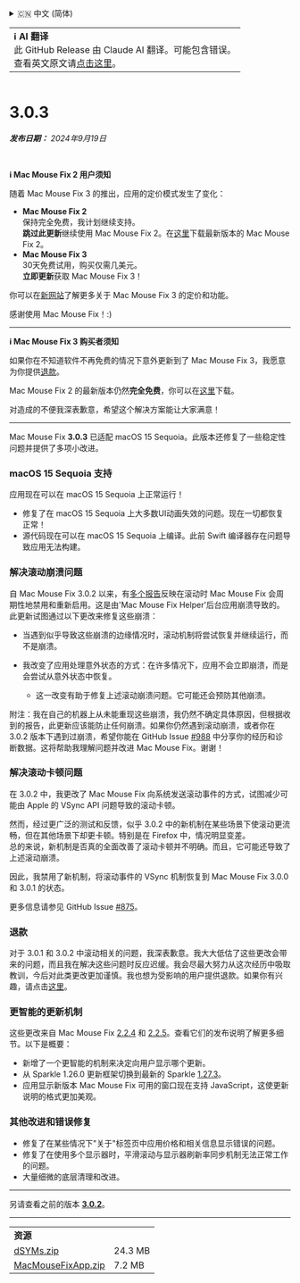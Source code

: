 <details>
<summary>🇨🇳 中文 (简体)</summary>

[🇬🇧 English (GitHub Release)](https://github.com/noah-nuebling/mac-mouse-fix/releases/tag/3.0.3)\
[🇦🇩 Català](https://redirect.macmousefix.com/?target=mmf-release&tag=3.0.3&locale=ca)\
[🇩🇪 Deutsch](https://redirect.macmousefix.com/?target=mmf-release&tag=3.0.3&locale=de)\
[🇪🇸 Español](https://redirect.macmousefix.com/?target=mmf-release&tag=3.0.3&locale=es)\
[🇫🇷 Français](https://redirect.macmousefix.com/?target=mmf-release&tag=3.0.3&locale=fr)\
[🇮🇩 Indonesia](https://redirect.macmousefix.com/?target=mmf-release&tag=3.0.3&locale=id)\
[🇮🇹 Italiano](https://redirect.macmousefix.com/?target=mmf-release&tag=3.0.3&locale=it)\
[🇭🇺 Magyar](https://redirect.macmousefix.com/?target=mmf-release&tag=3.0.3&locale=hu)\
[🇳🇱 Nederlands](https://redirect.macmousefix.com/?target=mmf-release&tag=3.0.3&locale=nl)\
[🇵🇱 Polski](https://redirect.macmousefix.com/?target=mmf-release&tag=3.0.3&locale=pl)\
[🇧🇷 Português (Brasil)](https://redirect.macmousefix.com/?target=mmf-release&tag=3.0.3&locale=pt-BR)\
[🇵🇹 Português (Portugal)](https://redirect.macmousefix.com/?target=mmf-release&tag=3.0.3&locale=pt-PT)\
[🇷🇴 Română](https://redirect.macmousefix.com/?target=mmf-release&tag=3.0.3&locale=ro)\
[🇸🇪 Svenska](https://redirect.macmousefix.com/?target=mmf-release&tag=3.0.3&locale=sv)\
[🇻🇳 Tiếng Việt](https://redirect.macmousefix.com/?target=mmf-release&tag=3.0.3&locale=vi)\
[🇹🇷 Türkçe](https://redirect.macmousefix.com/?target=mmf-release&tag=3.0.3&locale=tr)\
[🇨🇿 Čeština](https://redirect.macmousefix.com/?target=mmf-release&tag=3.0.3&locale=cs)\
[🇬🇷 Ελληνικά](https://redirect.macmousefix.com/?target=mmf-release&tag=3.0.3&locale=el)\
[🇷🇺 Русский](https://redirect.macmousefix.com/?target=mmf-release&tag=3.0.3&locale=ru)\
[🇺🇦 Українська](https://redirect.macmousefix.com/?target=mmf-release&tag=3.0.3&locale=uk)\
[🇮🇱 עברית](https://redirect.macmousefix.com/?target=mmf-release&tag=3.0.3&locale=he)\
[🇸🇦 العربية](https://redirect.macmousefix.com/?target=mmf-release&tag=3.0.3&locale=ar)\
[🇮🇳 हिन्दी](https://redirect.macmousefix.com/?target=mmf-release&tag=3.0.3&locale=hi)\
[🇹🇭 ไทย](https://redirect.macmousefix.com/?target=mmf-release&tag=3.0.3&locale=th)\
**🇨🇳 中文 (简体)**\
[🇨🇳 中文 (繁體)](https://redirect.macmousefix.com/?target=mmf-release&tag=3.0.3&locale=zh-Hant)\
[🇭🇰 中文（香港)](https://redirect.macmousefix.com/?target=mmf-release&tag=3.0.3&locale=zh-HK)\
[🇯🇵 日本語](https://redirect.macmousefix.com/?target=mmf-release&tag=3.0.3&locale=ja)\
[🇰🇷 한국어](https://redirect.macmousefix.com/?target=mmf-release&tag=3.0.3&locale=ko)\
[Help translate Mac Mouse Fix to different languages!](https://github.com/noah-nuebling/mac-mouse-fix/discussions/731)
</details>
<table align=><td>
<b>ℹ️ AI 翻译</b><br>
此 GitHub Release 由 Claude AI 翻译。可能包含错误。<br>
查看英文原文请<a href="https://github.com/noah-nuebling/mac-mouse-fix/releases/tag/3.0.3">点击这里</a>。
</td></table>

<table></table>

# 3.0.3
***发布日期：** 2024年9月19日*

<br>

**ℹ️ Mac Mouse Fix 2 用户须知**

随着 Mac Mouse Fix 3 的推出，应用的定价模式发生了变化：

- **Mac Mouse Fix 2**\
保持完全免费，我计划继续支持。\
**跳过此更新**继续使用 Mac Mouse Fix 2。在[这里](https://redirect.macmousefix.com/?target=mmf2-latest&locale=zh-Hans)下载最新版本的 Mac Mouse Fix 2。
- **Mac Mouse Fix 3**\
30天免费试用，购买仅需几美元。\
**立即更新**获取 Mac Mouse Fix 3！

你可以在[新网站](https://macmousefix.com/)了解更多关于 Mac Mouse Fix 3 的定价和功能。

感谢使用 Mac Mouse Fix！:)

---

**ℹ️ Mac Mouse Fix 3 购买者须知**

如果你在不知道软件不再免费的情况下意外更新到了 Mac Mouse Fix 3，我愿意为你提供[退款](https://redirect.macmousefix.com/?target=mmf-apply-for-refund&locale=zh-Hans)。

Mac Mouse Fix 2 的最新版本仍然**完全免费**，你可以在[这里](https://redirect.macmousefix.com/?target=mmf2-latest&locale=zh-Hans)下载。

对造成的不便我深表歉意，希望这个解决方案能让大家满意！

---

Mac Mouse Fix **3.0.3** 已适配 macOS 15 Sequoia。此版本还修复了一些稳定性问题并提供了多项小改进。

### macOS 15 Sequoia 支持

应用现在可以在 macOS 15 Sequoia 上正常运行！

- 修复了在 macOS 15 Sequoia 上大多数UI动画失效的问题。现在一切都恢复正常！
- 源代码现在可以在 macOS 15 Sequoia 上编译。此前 Swift 编译器存在问题导致应用无法构建。

### 解决滚动崩溃问题

自 Mac Mouse Fix 3.0.2 以来，有[多个报告](https://github.com/noah-nuebling/mac-mouse-fix/issues/988)反映在滚动时 Mac Mouse Fix 会周期性地禁用和重新启用。这是由'Mac Mouse Fix Helper'后台应用崩溃导致的。此更新试图通过以下更改来修复这些崩溃：

- 当遇到似乎导致这些崩溃的边缘情况时，滚动机制将尝试恢复并继续运行，而不是崩溃。
- 我改变了应用处理意外状态的方式：在许多情况下，应用不会立即崩溃，而是会尝试从意外状态中恢复。
    
    - 这一改变有助于修复上述滚动崩溃问题。它可能还会预防其他崩溃。

附注：我在自己的机器上从未能重现这些崩溃，我仍然不确定具体原因，但根据收到的报告，此更新应该能防止任何崩溃。如果你仍然遇到滚动崩溃，或者你在 3.0.2 版本下遇到过崩溃，希望你能在 GitHub Issue [#988](https://github.com/noah-nuebling/mac-mouse-fix/issues/988) 中分享你的经历和诊断数据。这将帮助我理解问题并改进 Mac Mouse Fix。谢谢！

### 解决滚动卡顿问题

在 3.0.2 中，我更改了 Mac Mouse Fix 向系统发送滚动事件的方式，试图减少可能由 Apple 的 VSync API 问题导致的滚动卡顿。

然而，经过更广泛的测试和反馈，似乎 3.0.2 中的新机制在某些场景下使滚动更流畅，但在其他场景下却更卡顿。特别是在 Firefox 中，情况明显变差。\
总的来说，新机制是否真的全面改善了滚动卡顿并不明确。而且，它可能还导致了上述滚动崩溃。

因此，我禁用了新机制，将滚动事件的 VSync 机制恢复到 Mac Mouse Fix 3.0.0 和 3.0.1 的状态。

更多信息请参见 GitHub Issue [#875](https://github.com/noah-nuebling/mac-mouse-fix/issues/875)。

### 退款

对于 3.0.1 和 3.0.2 中滚动相关的问题，我深表歉意。我大大低估了这些更改会带来的问题，而且我在解决这些问题时反应迟缓。我会尽最大努力从这次经历中吸取教训，今后对此类更改更加谨慎。我也想为受影响的用户提供退款。如果你有兴趣，请点击[这里](https://redirect.macmousefix.com/?target=mmf-apply-for-refund&locale=zh-Hans)。

### 更智能的更新机制

这些更改来自 Mac Mouse Fix [2.2.4](https://redirect.macmousefix.com/?target=mmf-release&tag=2.2.4&locale=zh-Hans) 和 [2.2.5](https://redirect.macmousefix.com/?target=mmf-release&tag=2.2.5&locale=zh-Hans)。查看它们的发布说明了解更多细节。以下是概要：

- 新增了一个更智能的机制来决定向用户显示哪个更新。
- 从 Sparkle 1.26.0 更新框架切换到最新的 Sparkle [1.27.3](https://github.com/sparkle-project/Sparkle/releases/tag/1.27.3)。
- 应用显示新版本 Mac Mouse Fix 可用的窗口现在支持 JavaScript，这使更新说明的格式更加美观。

### 其他改进和错误修复

- 修复了在某些情况下"关于"标签页中应用价格和相关信息显示错误的问题。
- 修复了在使用多个显示器时，平滑滚动与显示器刷新率同步机制无法正常工作的问题。
- 大量细微的底层清理和改进。

---

另请查看之前的版本 [**3.0.2**](https://redirect.macmousefix.com/?target=mmf-release&tag=3.0.2&locale=zh-Hans)。

---

<table align="start">
<tr>
    <td colspan=2>
        <b>资源</b>
    </td>
</tr>
<tr>
    <td><a href="https://github.com/noah-nuebling/mac-mouse-fix/releases/download/3.0.3/dSYMs.zip">dSYMs.zip</a></td>
    <td>24.3 MB</td>
</tr>
<tr>
    <td><a href="https://github.com/noah-nuebling/mac-mouse-fix/releases/download/3.0.3/MacMouseFixApp.zip">MacMouseFixApp.zip</a></td>
    <td>7.2 MB</td>
</tr>
</table>
